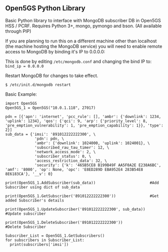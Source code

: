 ## Open5GS Python Library

Basic Python library to interface with MongoDB subscriber DB in Open5GS HSS / PCRF. Requires Python 3+, mongo, pymongo and bson. (All available through PIP)

If you are planning to run this on a different machine other than localhost (the machine hosting the MongoDB service) you will need to enable remote access to MongoDB by binding it's IP to 0.0.0.0:

This is done by editing ```/etc/mongodb.conf``` and changing the bind IP to:
``` bind_ip = 0.0.0.0 ```

Restart MongoDB for changes to take effect.

``` $ /etc/init.d/mongodb restart ```


Basic Example:
```
import Open5GS
Open5GS_1 = Open5GS("10.0.1.118", 27017)

pdn = [{'apn': 'internet', 'pcc_rule': [], 'ambr': {'downlink': 1234, 'uplink': 1234}, 'qos': {'qci': 9, 'arp': {'priority_level': 8, 'pre_emption_vulnerability': 1, 'pre_emption_capability': 1}}, 'type': 2}]
sub_data = {'imsi': '891012222222300', \
             'pdn': pdn, \
             'ambr': {'downlink': 1024000, 'uplink': 1024001}, \
             'subscribed_rau_tau_timer': 12, \
             'network_access_mode': 2, \
             'subscriber_status': 0, \
             'access_restriction_data': 32, \
             'security': {'k': '465B5CE8 B199B49F AA5F0A2E E238A6BC', 'amf': '8000', 'op': None, 'opc': 'E8ED289D EBA952E4 283B54E8 8E6183CA'}, '__v': 0}

print(Open5GS_1.AddSubscriber(sub_data))                        #Add Subscriber using dict of sub_data

print(Open5GS_1.GetSubscriber('891012222222300'))               #Get added Subscriber's details

print(Open5GS_1.UpdateSubscriber('891012222222300', sub_data))  #Update subscriber

print(Open5GS_1.DeleteSubscriber('891012222222300'))            #Delete Subscriber

Subscriber_List = Open5GS_1.GetSubscribers()
for subscribers in Subscriber_List:
  print(subscribers['imsi'])

```
